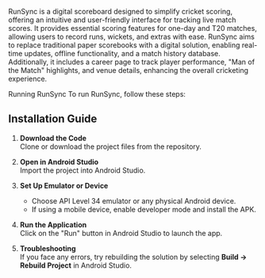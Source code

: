 RunSync is a digital scoreboard designed to simplify cricket scoring, offering an intuitive and user-friendly interface for tracking live match scores. It provides essential scoring features for one-day and T20 matches, allowing users to record runs, wickets, and extras with ease. RunSync aims to replace traditional paper scorebooks with a digital solution, enabling real-time updates, offline functionality, and a match history database. Additionally, it includes a career page to track player performance, "Man of the Match" highlights, and venue details, enhancing the overall cricketing experience.

Running RunSync
To run RunSync, follow these steps:

## Installation Guide

1. **Download the Code**  
   Clone or download the project files from the repository.  

2. **Open in Android Studio**  
   Import the project into Android Studio.  

3. **Set Up Emulator or Device**  
   - Choose API Level 34 emulator or any physical Android device.  
   - If using a mobile device, enable developer mode and install the APK.  

4. **Run the Application**  
   Click on the "Run" button in Android Studio to launch the app.  

5. **Troubleshooting**  
   If you face any errors, try rebuilding the solution by selecting **Build → Rebuild Project** in Android Studio.  

